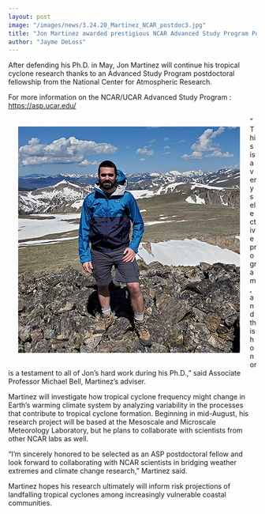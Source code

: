 ```yaml
---
layout: post
image: "/images/news/3.24.20_Martinez_NCAR_postdoc3.jpg"
title: "Jon Martinez awarded prestigious NCAR Advanced Study Program Postdoctoral Fellowship"
author: "Jayme DeLoss"
---
```




After defending his Ph.D. in May, Jon Martinez will continue his tropical cyclone research thanks to an Advanced Study Program postdoctoral fellowship from the National Center for Atmospheric Research.




For more information on the NCAR/UCAR Advanced Study Program : <https://asp.ucar.edu/>
<!--more-->

<img src="/images/news/3.24.20_Martinez_NCAR_postdoc3.jpg"
     alt="news image"
     style="float: left; margin: 20px; width: 450px" />

“This is a very selective program, and this honor is a testament to all of Jon’s hard work during his Ph.D.,” said Associate Professor Michael Bell, Martinez’s adviser.

Martinez will investigate how tropical cyclone frequency might change in Earth’s warming climate system by analyzing variability in the processes that contribute to tropical cyclone formation. Beginning in mid-August, his research project will be based at the Mesoscale and Microscale Meteorology Laboratory, but he plans to collaborate with scientists from other NCAR labs as well.

“I’m sincerely honored to be selected as an ASP postdoctoral fellow and look forward to collaborating with NCAR scientists in bridging weather extremes and climate change research,” Martinez said.

Martinez hopes his research ultimately will inform risk projections of landfalling tropical cyclones among increasingly vulnerable coastal communities.
